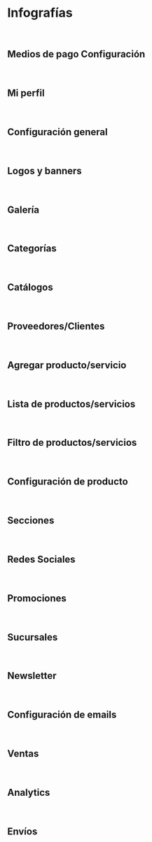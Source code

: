 # Infografías

<img :src="$withBase('/Manual de info/Manual de infografías - Cohua Shop_page-0001.jpg')">

<img :src="$withBase('/Manual de info/Manual de infografías - Cohua Shop_page-0002.jpg')">

## Medios de pago Configuración

<img :src="$withBase('/Manual de info/Manual de infografías - Cohua Shop_page-0003.jpg')">

<img :src="$withBase('/Manual de info/Manual de infografías - Cohua Shop_page-0004.jpg')">

<img :src="$withBase('/Manual de info/Manual de infografías - Cohua Shop_page-0005.jpg')">

<img :src="$withBase('/Manual de info/Manual de infografías - Cohua Shop_page-0006.jpg')">

<img :src="$withBase('/Manual de info/Manual de infografías - Cohua Shop_page-0007.jpg')">

<img :src="$withBase('/Manual de info/Manual de infografías - Cohua Shop_page-0008.jpg')">

<img :src="$withBase('/Manual de info/Manual de infografías - Cohua Shop_page-0009.jpg')">

## Mi perfil

<img :src="$withBase('/Manual de info/Manual de infografías - Cohua Shop_page-0010.jpg')">

<img :src="$withBase('/Manual de info/Manual de infografías - Cohua Shop_page-0011.jpg')">

## Configuración general

<img :src="$withBase('/Manual de info/Manual de infografías - Cohua Shop_page-0012.jpg')">

<img :src="$withBase('/Manual de info/Manual de infografías - Cohua Shop_page-0013.jpg')">

<img :src="$withBase('/Manual de info/Manual de infografías - Cohua Shop_page-0014.jpg')">

<img :src="$withBase('/Manual de info/Manual de infografías - Cohua Shop_page-0015.jpg')">

<img :src="$withBase('/Manual de info/Manual de infografías - Cohua Shop_page-0016.jpg')">

<img :src="$withBase('/Manual de info/Manual de infografías - Cohua Shop_page-0017.jpg')">

## Logos y banners

<img :src="$withBase('/Manual de info/Manual de infografías - Cohua Shop_page-0018.jpg')">

<img :src="$withBase('/Manual de info/Manual de infografías - Cohua Shop_page-0019.jpg')">

<img :src="$withBase('/Manual de info/Manual de infografías - Cohua Shop_page-0020.jpg')">

<img :src="$withBase('/Manual de info/Manual de infografías - Cohua Shop_page-0021.jpg')">

<img :src="$withBase('/Manual de info/Manual de infografías - Cohua Shop_page-0022.jpg')">

<img :src="$withBase('/Manual de info/Manual de infografías - Cohua Shop_page-0023.jpg')">

<img :src="$withBase('/Manual de info/Manual de infografías - Cohua Shop_page-0024.jpg')">

<img :src="$withBase('/Manual de info/Manual de infografías - Cohua Shop_page-0025.jpg')">

<img :src="$withBase('/Manual de info/Manual de infografías - Cohua Shop_page-0026.jpg')">

<img :src="$withBase('/Manual de info/Manual de infografías - Cohua Shop_page-0027.jpg')">

<img :src="$withBase('/Manual de info/Manual de infografías - Cohua Shop_page-0028.jpg')">

<img :src="$withBase('/Manual de info/Manual de infografías - Cohua Shop_page-0029.jpg')">

<img :src="$withBase('/Manual de info/Manual de infografías - Cohua Shop_page-0030.jpg')">

## Galería

<img :src="$withBase('/Manual de info/Manual de infografías - Cohua Shop_page-0031.jpg')">

<img :src="$withBase('/Manual de info/Manual de infografías - Cohua Shop_page-0032.jpg')">

<img :src="$withBase('/Manual de info/Manual de infografías - Cohua Shop_page-0033.jpg')">

<img :src="$withBase('/Manual de info/Manual de infografías - Cohua Shop_page-0034.jpg')">

<img :src="$withBase('/Manual de info/Manual de infografías - Cohua Shop_page-0035.jpg')">

## Categorías

<img :src="$withBase('/Manual de info/Manual de infografías - Cohua Shop_page-0036.jpg')">

<img :src="$withBase('/Manual de info/Manual de infografías - Cohua Shop_page-0037.jpg')">

<img :src="$withBase('/Manual de info/Manual de infografías - Cohua Shop_page-0038.jpg')">

<img :src="$withBase('/Manual de info/Manual de infografías - Cohua Shop_page-0039.jpg')">

<img :src="$withBase('/Manual de info/Manual de infografías - Cohua Shop_page-0040.jpg')">

## Catálogos

<img :src="$withBase('/Manual de info/Manual de infografías - Cohua Shop_page-0041.jpg')">

<img :src="$withBase('/Manual de info/Manual de infografías - Cohua Shop_page-0042.jpg')">

## Proveedores/Clientes

<img :src="$withBase('/Manual de info/Manual de infografías - Cohua Shop_page-0043.jpg')">

<img :src="$withBase('/Manual de info/Manual de infografías - Cohua Shop_page-0044.jpg')">

<img :src="$withBase('/Manual de info/Manual de infografías - Cohua Shop_page-0045.jpg')">

<img :src="$withBase('/Manual de info/Manual de infografías - Cohua Shop_page-0046.jpg')">

## Agregar producto/servicio

<img :src="$withBase('/Manual de info/Manual de infografías - Cohua Shop_page-0047.jpg')">

<img :src="$withBase('/Manual de info/Manual de infografías - Cohua Shop_page-0048.jpg')">

<img :src="$withBase('/Manual de info/Manual de infografías - Cohua Shop_page-0049.jpg')">

<img :src="$withBase('/Manual de info/Manual de infografías - Cohua Shop_page-0050.jpg')">

<img :src="$withBase('/Manual de info/Manual de infografías - Cohua Shop_page-0051.jpg')">

<img :src="$withBase('/Manual de info/Manual de infografías - Cohua Shop_page-0052.jpg')">

<img :src="$withBase('/Manual de info/Manual de infografías - Cohua Shop_page-0053.jpg')">

<img :src="$withBase('/Manual de info/Manual de infografías - Cohua Shop_page-0054.jpg')">

<img :src="$withBase('/Manual de info/Manual de infografías - Cohua Shop_page-0055.jpg')">

<img :src="$withBase('/Manual de info/Manual de infografías - Cohua Shop_page-0056.jpg')">

<img :src="$withBase('/Manual de info/Manual de infografías - Cohua Shop_page-0057.jpg')">

<img :src="$withBase('/Manual de info/Manual de infografías - Cohua Shop_page-0058.jpg')">

## Lista de productos/servicios

<img :src="$withBase('/Manual de info/Manual de infografías - Cohua Shop_page-0059.jpg')">

<img :src="$withBase('/Manual de info/Manual de infografías - Cohua Shop_page-0060.jpg')">

<img :src="$withBase('/Manual de info/Manual de infografías - Cohua Shop_page-0061.jpg')">

## Filtro de productos/servicios

<img :src="$withBase('/Manual de info/Manual de infografías - Cohua Shop_page-0062.jpg')">

<img :src="$withBase('/Manual de info/Manual de infografías - Cohua Shop_page-0063.jpg')">

<img :src="$withBase('/Manual de info/Manual de infografías - Cohua Shop_page-0064.jpg')">

## Configuración de producto

<img :src="$withBase('/Manual de info/Manual de infografías - Cohua Shop_page-0065.jpg')">

<img :src="$withBase('/Manual de info/Manual de infografías - Cohua Shop_page-0066.jpg')">

<img :src="$withBase('/Manual de info/Manual de infografías - Cohua Shop_page-0067.jpg')">

## Secciones

<img :src="$withBase('/Manual de info/Manual de infografías - Cohua Shop_page-0068.jpg')">

<img :src="$withBase('/Manual de info/Manual de infografías - Cohua Shop_page-0069.jpg')">

<img :src="$withBase('/Manual de info/Manual de infografías - Cohua Shop_page-0070.jpg')">

<img :src="$withBase('/Manual de info/Manual de infografías - Cohua Shop_page-0071.jpg')">

## Redes Sociales

<img :src="$withBase('/Manual de info/Manual de infografías - Cohua Shop_page-0072.jpg')">

<img :src="$withBase('/Manual de info/Manual de infografías - Cohua Shop_page-0073.jpg')">

<img :src="$withBase('/Manual de info/Manual de infografías - Cohua Shop_page-0074.jpg')">

<img :src="$withBase('/Manual de info/Manual de infografías - Cohua Shop_page-0075.jpg')">

<img :src="$withBase('/Manual de info/Manual de infografías - Cohua Shop_page-0076.jpg')">

## Promociones

<img :src="$withBase('/Manual de info/Manual de infografías - Cohua Shop_page-0077.jpg')">

<img :src="$withBase('/Manual de info/Manual de infografías - Cohua Shop_page-0078.jpg')">

<img :src="$withBase('/Manual de info/Manual de infografías - Cohua Shop_page-0079.jpg')">

## Sucursales

<img :src="$withBase('/Manual de info/Manual de infografías - Cohua Shop_page-0080.jpg')">

<img :src="$withBase('/Manual de info/Manual de infografías - Cohua Shop_page-0081.jpg')">

<img :src="$withBase('/Manual de info/Manual de infografías - Cohua Shop_page-0082.jpg')">

<img :src="$withBase('/Manual de info/Manual de infografías - Cohua Shop_page-0083.jpg')">

<img :src="$withBase('/Manual de info/Manual de infografías - Cohua Shop_page-0084.jpg')">

<img :src="$withBase('/Manual de info/Manual de infografías - Cohua Shop_page-0085.jpg')">

## Newsletter

<img :src="$withBase('/Manual de info/Manual de infografías - Cohua Shop_page-0086.jpg')">

<img :src="$withBase('/Manual de info/Manual de infografías - Cohua Shop_page-0087.jpg')">

<img :src="$withBase('/Manual de info/Manual de infografías - Cohua Shop_page-0088.jpg')">

<img :src="$withBase('/Manual de info/Manual de infografías - Cohua Shop_page-0089.jpg')">

<img :src="$withBase('/Manual de info/Manual de infografías - Cohua Shop_page-0090.jpg')">

## Configuración de emails

<img :src="$withBase('/Manual de info/Manual de infografías - Cohua Shop_page-0091.jpg')">

<img :src="$withBase('/Manual de info/Manual de infografías - Cohua Shop_page-0092.jpg')">

## Ventas

<img :src="$withBase('/Manual de info/Manual de infografías - Cohua Shop_page-0093.jpg')">

<img :src="$withBase('/Manual de info/Manual de infografías - Cohua Shop_page-0094.jpg')">

<img :src="$withBase('/Manual de info/Manual de infografías - Cohua Shop_page-0095.jpg')">

<img :src="$withBase('/Manual de info/Manual de infografías - Cohua Shop_page-0096.jpg')">

<img :src="$withBase('/Manual de info/Manual de infografías - Cohua Shop_page-0097.jpg')">

## Analytics

<img :src="$withBase('/Manual de info/Manual de infografías - Cohua Shop_page-0098.jpg')">

<img :src="$withBase('/Manual de info/Manual de infografías - Cohua Shop_page-0099.jpg')">

## Envíos

<img :src="$withBase('/Manual de info/Manual de infografías - Cohua Shop_page-0100.jpg')">

<img :src="$withBase('/Manual de info/Manual de infografías - Cohua Shop_page-0101.jpg')">

<img :src="$withBase('/Manual de info/Manual de infografías - Cohua Shop_page-0102.jpg')">

<img :src="$withBase('/Manual de info/Manual de infografías - Cohua Shop_page-0103.jpg')">